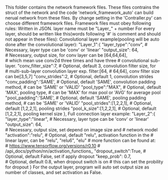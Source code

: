 This folder contains the network framework files.
These files contrains the struct of the network and the code 'network_framework_auto' can build nerual network from these files. By change setting in the 'Contraller.py' can choose different framework files.
Framework files must obey following rules:
Written in JSON.
layer name must be "Layer_" + number
For every layer, should be written like this(words following '#' is comment and should not appear in these files):
Convolutional layer example(pooling will be auto done after the convolutional layer):
"Layer_1":{
     "layer_type":"conv",
     # Necessary, layer type can be 'conv' or 'linear'
     "output_size": 64,   
     # Necessary, output size, for conv layer can be [64,64,64],     
     # which mean use conv2d three times and have three 
     # convolutional sub-layer.
     "conv_filter_size":7,
     # Optional, default 3, convolution filter size, for          
     # multi-sub-layer convolution layer exp. filter:[64,
     # 64,64], conv filter size can be[3,5,7]
     "conv_strides":2,
     # Optional, default 1, convolution strides
     "conv_padding":'SAME', 
     # Optional, default 'SAME', convolution padding method, 
     # can be 'SAME' or 'VALID'
     "pool_type":"MAX",
     # Optional, default 'MAX', pooling type, 
     # can be 'MAX' for max pool or 'AVG' for average pool
     "pool_padding":'SAME', 
     # Optional, default 'SAME', pooling padding method, 
     # can be 'SAME' or 'VALID'
     "pool_strides":[1,2,2,1],
     # Optional, default [1,2,2,1], pooling strides
     "pool_k_size":[1,2,2,1],
     # Optional, default [1,2,2,1], pooling kernel size
},
Full connection layer example:
"Layer_2":{
     "layer_type":"linear",
     # Necessary, layer type can be 'conv' or 'linear'
     "output_size": 64,   
     # Necessary, output size, set depend on image size and
     # network model
     	"activation":"relu",
     # Optional, default "relu",  activation function in the 
     # linear layer, can be "relu", "relu6", "elu"
     # more function can be found at:  
     # https://www.tensorflow.org/versions/r0.10
     # /api_docs/python/nn/activation_functions_
     "dropout_switch":True,
     # Optional, default False, set if apply dropout
     "keep_prob": 0.7,   
     # Optional, default 0.8, when dropout switch is on
     # this can set the probility for dropout
}
For the output layer, program will auto set output size as number of classes, and set activation as False.




